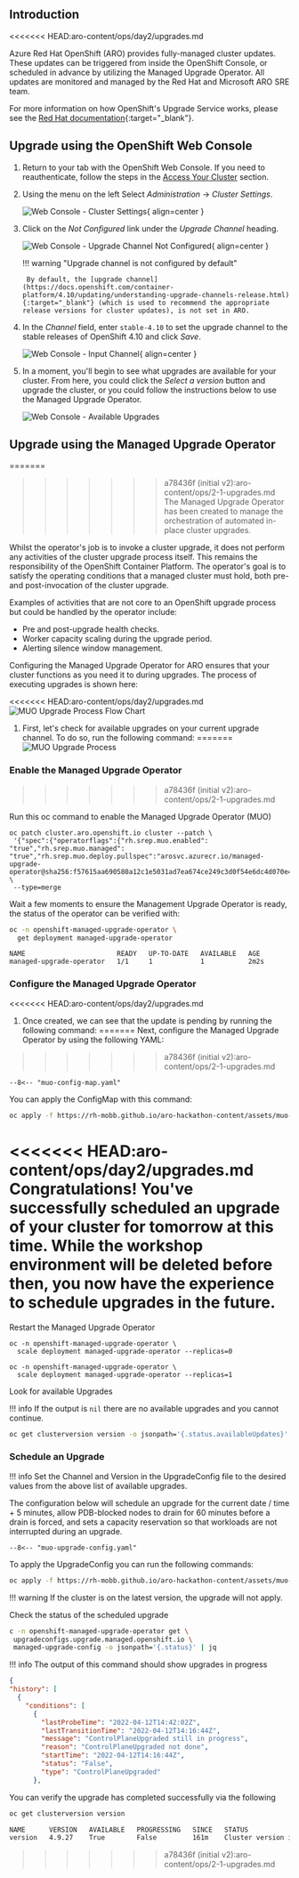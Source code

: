 ## Introduction
<<<<<<< HEAD:aro-content/ops/day2/upgrades.md

Azure Red Hat OpenShift (ARO) provides fully-managed cluster updates. These updates can be triggered from inside the OpenShift Console, or scheduled in advance by utilizing the Managed Upgrade Operator. All updates are monitored and managed by the Red Hat and Microsoft ARO SRE team.

For more information on how OpenShift's Upgrade Service works, please see the [Red Hat documentation](https://docs.openshift.com/container-platform/4.10/updating/index.html){:target="_blank"}.

## Upgrade using the OpenShift Web Console

1. Return to your tab with the OpenShift Web Console. If you need to reauthenticate, follow the steps in the [Access Your Cluster](../setup/3-access-cluster/) section.

1. Using the menu on the left Select *Administration* -> *Cluster Settings*.

    ![Web Console - Cluster Settings](/assets/images/web-console-cluster-settings.png){ align=center }

1. Click on the *Not Configured* link under the *Upgrade Channel* heading.

    ![Web Console - Upgrade Channel Not Configured](/assets/images/web-console-upgrade-channel-not-configured.png){ align=center }

    !!! warning "Upgrade channel is not configured by default"

        By default, the [upgrade channel](https://docs.openshift.com/container-platform/4.10/updating/understanding-upgrade-channels-release.html){:target="_blank"} (which is used to recommend the appropriate release versions for cluster updates), is not set in ARO.

1. In the *Channel* field, enter `stable-4.10` to set the upgrade channel to the stable releases of OpenShift 4.10 and click *Save*.

    ![Web Console - Input Channel](/assets/images/web-console-input-channel.png){ align=center }

1. In a moment, you'll begin to see what upgrades are available for your cluster. From here, you could click the *Select a version* button and upgrade the cluster, or you could follow the instructions below to use the Managed Upgrade Operator.

    ![Web Console - Available Upgrades](../../Images/aro-console-upgrade.png)

## Upgrade using the Managed Upgrade Operator

=======
 
>>>>>>> a78436f (initial v2):aro-content/ops/2-1-upgrades.md
The Managed Upgrade Operator has been created to manage the orchestration of automated in-place cluster upgrades.

Whilst the operator's job is to invoke a cluster upgrade, it does not perform any activities of the cluster upgrade process itself. This remains the responsibility of the OpenShift Container Platform. The operator's goal is to satisfy the operating conditions that a managed cluster must hold, both pre- and post-invocation of the cluster upgrade.

Examples of activities that are not core to an OpenShift upgrade process but could be handled by the operator include:

- Pre and post-upgrade health checks.
- Worker capacity scaling during the upgrade period.
- Alerting silence window management.

Configuring the Managed Upgrade Operator for ARO ensures that your cluster functions as you need it to during upgrades. The process of executing upgrades is shown here:

<<<<<<< HEAD:aro-content/ops/day2/upgrades.md
![MUO Upgrade Process Flow Chart](/assets/images/upgradecluster-flow.svg)

1. First, let's check for available upgrades on your current upgrade channel. To do so, run the following command:
=======
![MUO Upgrade Process](../assets/images/upgradecluster-flow.svg)

### Enable the Managed Upgrade Operator
>>>>>>> a78436f (initial v2):aro-content/ops/2-1-upgrades.md

Run this oc command to enable the Managed Upgrade Operator (MUO)

```
oc patch cluster.aro.openshift.io cluster --patch \
 '{"spec":{"operatorflags":{"rh.srep.muo.enabled": "true","rh.srep.muo.managed": "true","rh.srep.muo.deploy.pullspec":"arosvc.azurecr.io/managed-upgrade-operator@sha256:f57615aa690580a12c1e5031ad7ea674ce249c3d0f54e6dc4d070e42a9c9a274"}}}' \
 --type=merge
```

Wait a few moments to ensure the Management Upgrade Operator is ready, the status of the operator can be verified with:

```bash
oc -n openshift-managed-upgrade-operator \
  get deployment managed-upgrade-operator
```
```
NAME                       READY   UP-TO-DATE   AVAILABLE   AGE
managed-upgrade-operator   1/1     1            1           2m2s
```

### Configure the Managed Upgrade Operator

<<<<<<< HEAD:aro-content/ops/day2/upgrades.md
1. Once created, we can see that the update is pending by running the following command:
=======
Next, configure the Managed Upgrade Operator by using the following YAML:
>>>>>>> a78436f (initial v2):aro-content/ops/2-1-upgrades.md

``` title="muo-config-map.yaml"
--8<-- "muo-config-map.yaml"
```

You can apply the ConfigMap with this command:

```bash
oc apply -f https://rh-mobb.github.io/aro-hackathon-content/assets/muo-config-map.yaml
```

<<<<<<< HEAD:aro-content/ops/day2/upgrades.md
    Congratulations! You've successfully scheduled an upgrade of your cluster for tomorrow at this time. While the workshop environment will be deleted before then, you now have the experience to schedule upgrades in the future.
=======
Restart the Managed Upgrade Operator

```
oc -n openshift-managed-upgrade-operator \
  scale deployment managed-upgrade-operator --replicas=0

oc -n openshift-managed-upgrade-operator \
  scale deployment managed-upgrade-operator --replicas=1
```

Look for available Upgrades

!!! info
    If the output is `nil` there are no available upgrades and you cannot continue.

```bash
oc get clusterversion version -o jsonpath='{.status.availableUpdates}'
```

### Schedule an Upgrade

!!! info
    Set the Channel and Version in the UpgradeConfig file to the desired values from the above list of available upgrades.

The configuration below will schedule an upgrade for the current date / time + 5 minutes, allow PDB-blocked nodes to drain for 60 minutes before a drain is forced, and sets a capacity reservation so that workloads are not interrupted during an upgrade.

``` title="muo-upgrade-config.yaml"
--8<-- "muo-upgrade-config.yaml"
```

To apply the UpgradeConfig you can run the following commands:

```bash
oc apply -f https://rh-mobb.github.io/aro-hackathon-content/assets/muo-upgrade-config.yaml
```

!!! warning
    If the cluster is on the latest version, the upgrade will not apply.


Check the status of the scheduled upgrade

```bash
c -n openshift-managed-upgrade-operator get \
 upgradeconfigs.upgrade.managed.openshift.io \
 managed-upgrade-config -o jsonpath='{.status}' | jq
```

!!! info
    The output of this command should show upgrades in progress

```json
{
"history": [
  {
    "conditions": [
      {
        "lastProbeTime": "2022-04-12T14:42:02Z",
        "lastTransitionTime": "2022-04-12T14:16:44Z",
        "message": "ControlPlaneUpgraded still in progress",
        "reason": "ControlPlaneUpgraded not done",
        "startTime": "2022-04-12T14:16:44Z",
        "status": "False",
        "type": "ControlPlaneUpgraded"
      },
```

You can verify the upgrade has completed successfully via the following

```bash
oc get clusterversion version
```

```bash
NAME      VERSION   AVAILABLE   PROGRESSING   SINCE   STATUS
version   4.9.27    True        False         161m    Cluster version is 4.9.27
```
>>>>>>> a78436f (initial v2):aro-content/ops/2-1-upgrades.md
